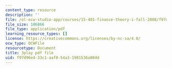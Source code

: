 ```yaml
---
content_type: resource
description: ''
file: /ol-ocw-studio-app/courses/15-401-finance-theory-i-fall-2008/f97d96e433c1aaf054a31981536a084d_N8gtnbJuMoo.pdf
file_size: 106866
file_type: application/pdf
learning_resource_types: []
license: https://creativecommons.org/licenses/by-nc-sa/4.0/
ocw_type: OCWFile
resourcetype: Document
title: 3play pdf file
uid: f97d96e4-33c1-aaf0-54a3-1981536a084d
---
```

